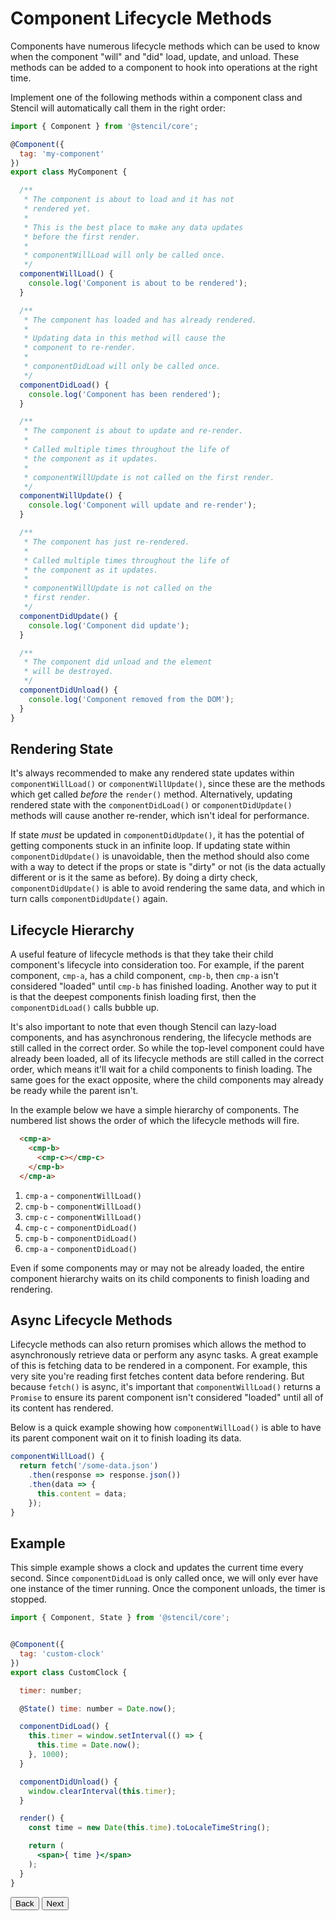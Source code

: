 # Component Lifecycle Methods

Components have numerous lifecycle methods which can be used to know when the component "will" and "did" load, update, and unload. These methods can be added to a component to hook into operations at the right time.

Implement one of the following methods within a component class and Stencil will automatically call them in the right order:

```jsx
import { Component } from '@stencil/core';

@Component({
  tag: 'my-component'
})
export class MyComponent {

  /**
   * The component is about to load and it has not
   * rendered yet.
   *
   * This is the best place to make any data updates
   * before the first render.
   *
   * componentWillLoad will only be called once.
   */
  componentWillLoad() {
    console.log('Component is about to be rendered');
  }

  /**
   * The component has loaded and has already rendered.
   *
   * Updating data in this method will cause the
   * component to re-render.
   *
   * componentDidLoad will only be called once.
   */
  componentDidLoad() {
    console.log('Component has been rendered');
  }

  /**
   * The component is about to update and re-render.
   *
   * Called multiple times throughout the life of
   * the component as it updates.
   *
   * componentWillUpdate is not called on the first render.
   */
  componentWillUpdate() {
    console.log('Component will update and re-render');
  }

  /**
   * The component has just re-rendered.
   *
   * Called multiple times throughout the life of
   * the component as it updates.
   *
   * componentWillUpdate is not called on the
   * first render.
   */
  componentDidUpdate() {
    console.log('Component did update');
  }

  /**
   * The component did unload and the element
   * will be destroyed.
   */
  componentDidUnload() {
    console.log('Component removed from the DOM');
  }
}
```


## Rendering State

It's always recommended to make any rendered state updates within `componentWillLoad()` or `componentWillUpdate()`, since these are the methods which get called _before_ the `render()` method. Alternatively, updating rendered state with the `componentDidLoad()` or `componentDidUpdate()` methods will cause another re-render, which isn't ideal for performance.

If state _must_ be updated in `componentDidUpdate()`, it has the potential of getting components stuck in an infinite loop. If updating state within `componentDidUpdate()` is unavoidable, then the method should also come with a way to detect if the props or state is "dirty" or not (is the data actually different or is it the same as before). By doing a dirty check, `componentDidUpdate()` is able to avoid rendering the same data, and which in turn calls `componentDidUpdate()` again.


## Lifecycle Hierarchy

A useful feature of lifecycle methods is that they take their child component's lifecycle into consideration too. For example, if the parent component, `cmp-a`, has a child component, `cmp-b`, then `cmp-a` isn't considered "loaded" until `cmp-b` has finished loading. Another way to put it is that the deepest components finish loading first, then the `componentDidLoad()` calls bubble up.

It's also important to note that even though Stencil can lazy-load components, and has asynchronous rendering, the lifecycle methods are still called in the correct order. So while the top-level component could have already been loaded, all of its lifecycle methods are still called in the correct order, which means it'll wait for a child components to finish loading. The same goes for the exact opposite, where the child components may already be ready while the parent isn't.

In the example below we have a simple hierarchy of components. The numbered list shows the order of which the lifecycle methods will fire.

```html
  <cmp-a>
    <cmp-b>
      <cmp-c></cmp-c>
    </cmp-b>
  </cmp-a>
```

1. `cmp-a` - `componentWillLoad()`
2. `cmp-b` - `componentWillLoad()`
3. `cmp-c` - `componentWillLoad()`
4. `cmp-c` - `componentDidLoad()`
5. `cmp-b` - `componentDidLoad()`
6. `cmp-a` - `componentDidLoad()`

Even if some components may or may not be already loaded, the entire component hierarchy waits on its child components to finish loading and rendering.


## Async Lifecycle Methods

Lifecycle methods can also return promises which allows the method to asynchronously retrieve data or perform any async tasks. A great example of this is fetching data to be rendered in a component. For example, this very site you're reading first fetches content data before rendering. But because `fetch()` is async, it's important that `componentWillLoad()` returns a `Promise` to ensure its parent component isn't considered "loaded" until all of its content has rendered.

Below is a quick example showing how `componentWillLoad()` is able to have its parent component wait on it to finish loading its data.

```typescript
componentWillLoad() {
  return fetch('/some-data.json')
    .then(response => response.json())
    .then(data => {
      this.content = data;
    });
}
```


## Example

This simple example shows a clock and updates the current time every second. Since `componentDidLoad` is only called once, we will only ever have one instance of the timer running. Once the component unloads, the timer is stopped.

```jsx
import { Component, State } from '@stencil/core';


@Component({
  tag: 'custom-clock'
})
export class CustomClock {

  timer: number;

  @State() time: number = Date.now();

  componentDidLoad() {
    this.timer = window.setInterval(() => {
      this.time = Date.now();
    }, 1000);
  }

  componentDidUnload() {
    window.clearInterval(this.timer);
  }

  render() {
    const time = new Date(this.time).toLocaleTimeString();

    return (
      <span>{ time }</span>
    );
  }
}
```


<stencil-route-link url="/docs/my-first-component" router="#router" custom="true">
  <button class="pull-left btn btn--secondary">
    Back
  </button>
</stencil-route-link>

<stencil-route-link url="/docs/decorators" custom="true">
  <button class="pull-right btn btn--primary">
    Next
  </button>
</stencil-route-link>
